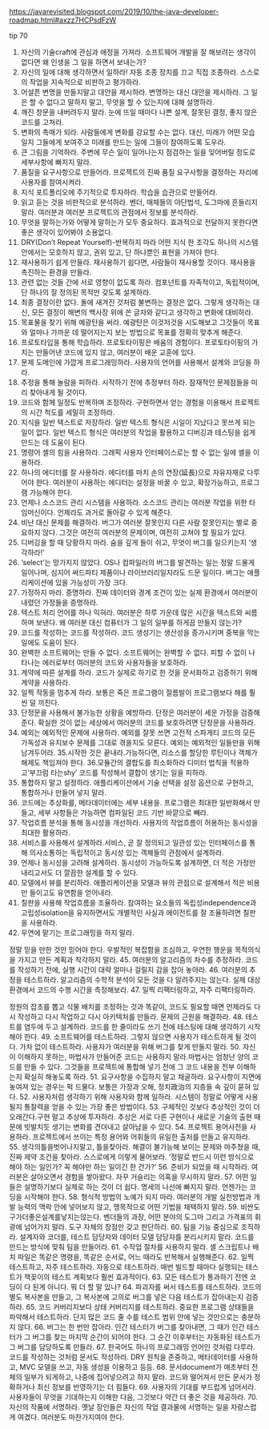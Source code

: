 https://javarevisited.blogspot.com/2019/10/the-java-developer-roadmap.html#axzz7HCPsdFzW


tip 70
1. 자신의 기술craft에 관심과 애정을 가져라.
소프트웨어 개발을 잘 해보려는 생각이 없다면 왜 인생을 그 일을 하면서 보내는가?
2. 자신의 일에 대해 생각하면서 일하라!
자동 조종 장치를 끄고 직접 조종하라. 스스로의 작업을 지속적으로 비판하고 평가하라.
3. 어설픈 변명을 만들지말고 대안을 제시하라.
변명하는 대신 대안을 제시하라. 그 일은 할 수 없다고 말하지 말고, 무엇을 할 수 있는지에 대해 설명하라.
4. 깨진 창문을 내버려두지 말라.
눈에 뜨일 때마다 나쁜 설계, 잘못된 결정, 좋지 않은 코드를 고쳐라.
5. 변화의 촉매가 되라.
사람들에게 변화를 강요할 수는 없다. 대신, 미래가 어떤 모습일지 그들에게 보여주고 미래를 만드는 일에 그들이 참여하도록 도우라.
6. 큰 그림을 기억하라.
주변에 무슨 일이 일어나는지 점검하는 일을 잊어버릴 정도로 세부사항에 빠지지 말라.
7. 품질을 요구사항으로 만들어라.
프로젝트의 진짜 품질 요구사항을 결정하는 자리에 사용자를 참여시켜라.
8. 지식 포트폴리오에 주기적으로 투자하라.
학습을 습관으로 만들어라.
9. 읽고 듣는 것을 비판적으로 분석하라.
벤더, 매체들의 야단법석, 도그마에 흔들리지 말라. 여러분과 여러분 프로젝트의 관점에서 정보를 분석하라.
10. 무엇을 말하는가와 어떻게 말하는가 모두 중요하다.
효과적으로 전달하지 못한다면 좋은 생각이 있어봐야 소용없다.
11. DRY(Don’t Repeat Yourself)-반복하지 마라
어떤 지식 한 조각도 하나의 시스템 안에서는 모호하지 않고, 권위 있고, 단 하나뿐인 표현을 가져야 한다.
12. 재사용하기 쉽게 만들라.
재사용하기 쉽다면, 사람들이 재사용할 것이다. 재사용을 촉진하는 환경을 만들라.
13. 관련 없는 것들 간에 서로 영향이 없도록 하라.
컴포넌트를 자족적이고, 독립적이며, 단 하나의 잘 정의된 목적만 갖도록 설계하라.
14. 최종 결정이란 없다.
돌에 새겨진 것처럼 불변하는 결정은 없다. 그렇게 생각하는 대신, 모든 결정이 해변의 백사장 위에 쓴 글자와 같다고 생각하고 변화에 대비하라.
15. 목표물을 찾기 위해 예광탄을 써라.
예광탄은 이것저것을 시도해보고 그것들이 목표와 얼마나 가까운 데 떨어지는지 보는 방법으로 목표를 정확히 맞추게 해준다.
16. 프로토타입을 통해 학습하라.
프로토타이핑은 배움의 경험이다. 프로토타이핑의 가치는 만들어낸 코드에 있지 않고, 여러분이 배운 교훈에 있다.
17. 문제 도메인에 가깝게 프로그래밍하라.
사용자의 언어를 사용해서 설계와 코딩을 하라.
 18. 추정을 통해 놀람을 피하라.
시작하기 전에 추정부터 하라. 잠재적인 문제점들을 미리 찾아내게 될 것이다.
19. 코드와 함께 일정도 반복하며 조정하라.
구현하면서 얻는 경험을 이용해서 프로젝트의 시간 척도를 세밀히 조정하라.
20. 지식을 일반 텍스트로 저장하라.
일반 텍스트 형식은 시일이 지났다고 못쓰게 되는 일이 없다. 일반 텍스트 형식은 여러분의 작업을 활용하고 디버깅과 테스팅을 쉽게 만드는 데 도움이 된다.
21. 명령어 셸의 힘을 사용하라.
그래픽 사용자 인터페이스로는 할 수 없는 일에 셸을 이용하라.
22. 하나의 에디터를 잘 사용하라.
에디터를 마치 손의 연장(延長)으로 자유자재로 다루어야 한다. 여러분이 사용하는 에디터는 설정을 바꿀 수 있고, 확장가능하고, 프로그램 가능해야 한다.
23. 언제나 소스코드 관리 시스템을 사용하라.
소스코드 관리는 여러분 작업을 위한 타임머신이다. 언제라도 과거로 돌아갈 수 있게 해준다.
24. 비난 대신 문제를 해결하라.
버그가 여러분 잘못인지 다른 사람 잘못인지는 별로 중요하지 않다. 그것은 여전히 여러분의 문제이며, 여전히 고쳐야 할 필요가 있다.
25. 디버깅을 할 때 당황하지 마라.
숨을 깊게 들이 쉬고, 무엇이 버그를 일으키는지 ‘생각하라!’
26. ‘select’는 망가지지 않았다.
OS나 컴파일러의 버그를 발견하는 일는 정말 드물게 일어나며, 심지어 써드파티 제품이나 라이브러리일지라도 드문 일이다. 버그는 애플리케이션에 있을 가능성이 가장 크다.
27. 가정하지 마라. 증명하라.
진짜 데이터와 경계 조건이 있는 실제 환경에서 여러분이 내렸던 가정들을 증명하라.
 28. 텍스트 처리 언어를 하나 익혀라.
여러분은 하루 가운데 많은 시간을 텍스트와 씨름하며 보낸다. 왜 여러분 대신 컴퓨터가 그 일의 일부를 하게끔 만들지 않는가?
29. 코드를 작성하는 코드를 작성하라.
코드 생성기는 생산성을 증가시키며 중복을 막는 일에도 도움이 된다.
30. 완벽한 소프트웨어는 만들 수 없다.
소프트웨어는 완벽할 수 없다. 피할 수 없이 나타나는 에러로부터 여러분의 코드와 사용자들을 보호하라.
31. 계약에 따른 설계를 하라.
코드가 실제로 하기로 한 것을 문서화하고 검증하기 위해 계약을 사용하라.
32. 일찍 작동을 멈추게 하라.
보통은 죽은 프로그램이 절름발이 프로그램보다 해를 훨씬 덜 끼친다.
33. 단정문을 사용해서 불가능한 상황을 예방하라.
단정은 여러분이 세운 가정을 검증해준다. 확실한 것이 없는 세상에서 여러분의 코드를 보호하려면 단정문을 사용하라.
34. 예외는 예외적인 문제에 사용하라.
예외를 잘못 쓰면 고전적 스파게티 코드의 모든 가독성과 유지보수 문제를 그대로 겪을지도 모른다. 예외는 예외적인 일들만을 위해 남겨두어라.
35.시작한 것은 끝내라.가능하다면, 리소스를 할당한 루틴이나 객체가 해제도 책임져야 한다.
36.모듈간의 결합도를 최소화하라 디미터 법칙을 적용하고‘부끄럼 타는shy’ 코드를 작성해서 결합이 생기는 일을 피하라.
 37. 통합하지 말고 설정하라.
애플리케이션에서 기술 선택을 설정 옵션으로 구현하고, 통합하거나 만들어 넣지 말라.
38. 코드에는 추상화를, 메타데이터에는 세부 내용을. 프로그램은 최대한 일반화해서 만들고, 세부 사항들은 가능하면 컴파일된 코드 기반 바깥으로 빼라.
39. 작업흐름 분석을 통해 동시성을 개선하라. 사용자의 작업흐름이 허용하는 동시성을 최대한 활용하라.
40. 서비스를 사용해서 설계하라.서비스, 곧 잘 정의되고 일관성 있는 인터페이스를 통해 의사소통하는 독립적이고 동시성 있는 객체들의 관점에서 설계하라.
41. 언제나 동시성을 고려해 설계하라. 동시성이 가능하도록 설계하면, 더 적은 가정만 내리고서도 더 깔끔한 설계를 할 수 있다.
42. 모델에서 뷰를 분리하라.
애플리케이션을 모델과 뷰의 관점으로 설계해서 적은 비용만 들이고도 유연함을 얻어내라.
43. 칠판을 사용해 작업흐름을 조율하라.
참여하는 요소들의 독립성independence과 고립성isolation을 유지하면서도 개별적인 사실과 에이전트를 잘 조율하려면 칠판을 사용하라.
44. 우연에 맡기는 프로그래밍을 하지 말라.

정말 믿을 만한 것만 믿어야 한다. 우발적인 복잡함을 조심하고, 우연한 행운을 목적의식을 가지고 만든 계획과 착각하지 말라.
45. 여러분의 알고리즘의 차수를 추정하라.
코드를 작성하기 전에, 실행 시간이 대략 얼마나 걸릴지 감을 잡아 놓아라.
46. 여러분의 추정을 테스트하라.
알고리즘의 수학적 분석이 모든 것을 다 알려주지는 않는다. 실제 대상 환경에서 코드의 수행 시간을 측정해보라.
47.
일찍 리팩터링하고, 자주 리팩터링하라.

정원의 잡초를 뽑고 식물 배치를 조정하는 것과 똑같이, 코드도 필요할 때면 언제라도 다시 작성하고 다시 작업하고 다시 아키텍처를 만들라. 문제의 근원을 해결하라.
48. 테스트를 염두에 두고 설계하라.
코드를 한 줄이라도 쓰기 전에 테스팅에 대해 생각하기 시작해야 한다.
49. 소프트웨어를 테스트하라. 그렇지 않으면 사용자가 테스트하게 될 것이다. 가차 없이 테스트하라. 사용자가 여러분을 위해 버그를 찾게 만들지 말라.
50. 자신이 이해하지 못하는, 마법사가 만들어준 코드는 사용하지 말라.마법사는 엄청난 양의 코드를 만들 수 있다. 그것들을 프로젝트에 통합해 넣기 전에 그 코드 내용을 전부 이해하는지 확실히 해놓도록 하라.
51. 요구사항을 수집하지 말고 채굴하라.
요구사항이 지면에 놓여져 있는 경우는 퍽 드물다. 보통은 가정과 오해, 정치政治의 지층들 속 깊이 묻혀 있다.
52. 사용자처럼 생각하기 위해 사용자와 함께 일하라.
시스템이 정말로 어떻게 사용될지 통찰력을 얻을 수 있는 가장 좋은 방법이다.
53. 구체적인 것보다 추상적인 것이 더 오래간다.구현 말고 추상에 투자하라. 추상은 서로 다른 구현이나 새로운 기술의 출현 때문에 빗발치듯 생기는 변화를 견뎌내고 살아남을 수 있다.
54. 프로젝트 용어사전을 사용하라.
프로젝트에서 쓰이는 특정 용어와 어휘들의 유일한 출처를 만들고 유지하라.
 55. 생각의틀을벗어나지말고, 틀을찾아라. 해결이 불가능해 보이는 문제와 마주쳤을 때, 진짜 제약 조건을 찾아라. 스스로에게 이렇게 물어보라. ‘정말로 반드시 이런 방식으로 해야 하는 일인가? 꼭 해야만 하는 일이긴 한 건가?’
56. 준비가 되었을 때 시작하라.
여러분은 살아오면서 경험을 쌓아왔다. 자꾸 거슬리는 의혹을 무시하지 말라.
57. 어떤 일들은 설명하기보다 실제로 하는 것이 더 쉽다. 명세의 나선에 빠지지 말라. 언젠가는 코딩을 시작해야 한다.
58. 형식적 방법의 노예가 되지 마라.
여러분의 개발 실천방법과 개발 능력의 맥락 안에 넣어보지 않고, 맹목적으로 어떤 기법을 채택하지 말라.
59. 비싼도구가더좋은설계를낳지는않는다.
벤더들의 과장, 어떤 분야의 도그마 그리고 가격표의 휘광에 넘어가지 말라. 도구 자체의 장점만 갖고 판단하라.
60. 팀을 기능 중심으로 조직하라.
설계자와 코더를, 테스트 담당자와 데이터 모델 담당자를 분리시키지 말라. 코드를 만드는 방식에 맞춰 팀을 만들어라.
61. 수작업 절차를 사용하지 말라.
셸 스크립트나 배치 파일은 똑같은 명령을, 똑같은 순서로, 어느 때라도 반복해서 실행해준다.
62. 일찍 테스트하고, 자주 테스트하라. 자동으로 테스트하라. 매번 빌드할 때마다 실행되는 테스트가 책꽂이의 테스트 계획보다 훨씬 효과적이다.
63. 모든 테스트가 통과하기 전엔 코딩이 다 된게 아니다. 뭐 더 할 말 있나?
64. 파괴자를 써서 테스트를 테스트하라. 코드의 별도 복사본을 만들고, 그 복사본에 고의로 버그를 넣은 다음 테스트가 잡아내는지 검증하라.
65. 코드 커버리지보다 상태 커버리지를 테스트하라. 중요한 프로그램 상태들을 파악해서 테스트하라. 단지 많은 코드 줄 수를 테스트 범위 안에 넣는 것만으로는 충분하지 않다.
66. 버그는 한 번만 잡아라.
인간 테스터가 버그를 찾아내면, 그 때가 인간 테스터가 그 버그를 찾는 마지막 순간이 되어야 한다. 그 순간 이후부터는 자동화된 테스트가 그 버그를 담당하도록 만들라.
67. 한국어도 하나의 프로그래밍 언어인 것처럼 다루라. 코드를 작성하는 것처럼 문서도 작성하라. DRY 원칙을 존중하고, 메타데이터를 사용하고, MVC 모델을 쓰고, 자동 생성을 이용하고 등등.
68. 문서document가 애초부터 전체의 일부가 되게하고, 나중에 집어넣으려고 하지 말라. 코드와 떨어져서 만든 문서가 정확하거나 최신 정보를 반영하기는 더 힘들다.
69. 사용자의 기대를 부드럽게 넘어서라.
사용자들이 무엇을 기대하는지 이해한 다음, 그것보다 약간 더 좋은 것을 제공하라.
70. 자신의 작품에 서명하라.
옛날 장인들은 자신의 작업 결과물에 서명하는 일을 자랑스럽게 여겼다. 여러분도 마찬가지여야 한다.
